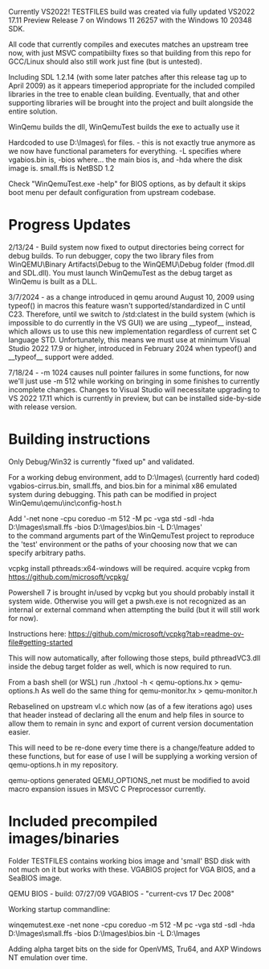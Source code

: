 ﻿Currently VS2022! TESTFILES build was created via fully updated
VS2022 17.11 Preview Release 7 on Windows 11 26257 with the Windows 10 20348 SDK.

All code that currently compiles and executes matches an upstream tree now, with 
just MSVC compatibiilty fixes so that building from this repo for GCC/Linux should
also still work just fine (but is untested).

Including SDL 1.2.14 (with some later patches after this release tag up to April 2009)
as it appears timeperiod appropriate for the included compiled libraries in the tree 
to enable clean building. Eventually, that and other supporting libraries will be brought
into the project and built alongside the entire solution.

WinQemu builds the dll, WinQemuTest builds the exe to actually use it

Hardcoded to use D:\Images\ for files. - this is not exactly true anymore as we now have
functional parameters for everything. -L specifies where vgabios.bin is, -bios where... 
the main bios is, and -hda where the disk image is. small.ffs is NetBSD 1.2

Check "WinQemuTest.exe -help" for BIOS options, as by default it skips boot menu 
per default configuration from upstream codebase. 

# Progress Updates

2/13/24 - Build system now fixed to output directories being correct for debug builds. 
To run debugger, copy the two library files from WinQEMU\Binary Artifacts\Debug to the 
WinQEMU\Debug folder (fmod.dll and SDL.dll). You must launch WinQemuTest as the debug
target as WinQemu is built as a DLL.

3/7/2024 - as a change introduced in qemu around August 10, 2009 using typeof() in macros
this feature wasn't supported/standardized in C until C23. Therefore, until we switch to
/std:clatest in the build system (which is impossible to do currently in the VS GUI)
we are using \_\_typeof\_\_ instead, which allows us to use this new implementation 
regardless of current set C language STD. Unfortunately, this means we must use at minimum 
Visual Studio 2022 17.9 or higher, introduced in February 2024 when typeof() and 
\_\_typeof\_\_ support were added.

7/18/24 - -m 1024 causes null pointer failures in some functions, for now we'll just
use -m 512 while working on bringing in some finishes to currently incomplete changes.
Changes to Visual Studio will necessitate upgrading to VS 2022 17.11 which is currently
in preview, but can be installed side-by-side with release version. 

# Building instructions

Only Debug/Win32 is currently "fixed up" and validated. 

For a working debug environment, add to D:\Images\ (currently hard coded) vgabios-cirrus.bin, 
small.ffs, and bios.bin for a minimal x86 emulated system during debugging. This path can 
be modified in project WinQemu\qemu\inc\config-host.h

Add '-net none -cpu coreduo -m 512 -M pc -vga std -sdl -hda D:\Images\small.ffs -bios D:\Images\bios.bin -L D:\Images'  
to the command arguments part of the WinQemuTest project to reproduce the 'test' environment
or the paths of your choosing now that we can specify arbitrary paths. 

vcpkg install pthreads:x64-windows will be required. acquire vcpkg from
https://github.com/microsoft/vcpkg/ 

Powershell 7 is brought in/used by vcpkg but you should probably install it system wide.
Otherwise you will get a pwsh.exe is not recognized as an internal or external command 
when attempting the build (but it will still work for now). 

Instructions here: https://github.com/microsoft/vcpkg?tab=readme-ov-file#getting-started

This will now automatically, after following those steps, build pthreadVC3.dll inside the
debug target folder as well, which is now required to run. 

From a bash shell (or WSL) run ./hxtool -h < qemu-options.hx > qemu-options.h
As well do the same thing for qemu-monitor.hx > qemu-monitor.h

Rebaselined on upstream vl.c which now (as of a few iterations ago) uses that header
instead of declaring all the enum and help files in source to allow them to remain in 
sync and export of current version documentation easier.

This will need to be re-done every time there is a change/feature added to these functions,
but for ease of use I will be supplying a working version of qemu-options.h in my repository.

qemu-options generated QEMU_OPTIONS_net must be modified to avoid macro expansion issues
in MSVC C Preprocessor currently. 

# Included precompiled images/binaries

Folder TESTFILES contains working bios image and 'small' BSD disk with not much on it
but works with these. VGABIOS project for VGA BIOS, and a SeaBIOS image.

QEMU BIOS - build: 07/27/09
VGABIOS - "current-cvs 17 Dec 2008"

Working startup commandline:

winqemutest.exe -net none -cpu coreduo -m 512 -M pc -vga std -sdl -hda D:\Images\small.ffs -bios D:\Images\bios.bin -L D:\Images

Adding alpha target bits on the side for OpenVMS, Tru64, and AXP Windows NT emulation over time. 